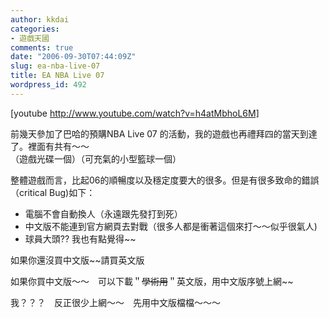 ```yaml
---
author: kkdai
categories:
- 遊戲天國
comments: true
date: "2006-09-30T07:44:09Z"
slug: ea-nba-live-07
title: EA NBA Live 07
wordpress_id: 492
---
```


[youtube http://www.youtube.com/watch?v=h4atMbhoL6M]

前幾天參加了巴哈的預購NBA Live 07 的活動，我的遊戲也再禮拜四的當天到達了。裡面有共有～～  
（遊戲光碟一個）（可充氣的小型籃球一個）

整體遊戲而言，比起06的順暢度以及穩定度要大的很多。但是有很多致命的錯誤（critical Bug)如下：

  * 電腦不會自動換人（永遠跟先發打到死）
  * 中文版不能連到官方網頁去對戰（很多人都是衝著這個來打～～似乎很氣人)
  * 球員大頭?? 我也有點覺得~~

如果你還沒買中文版~~請買英文版

如果你買中文版～～　可以下載＂<strike>學術用</strike>＂英文版，用中文版序號上網~~

我？？？　反正很少上網～～　先用中文版檔檔～～～
